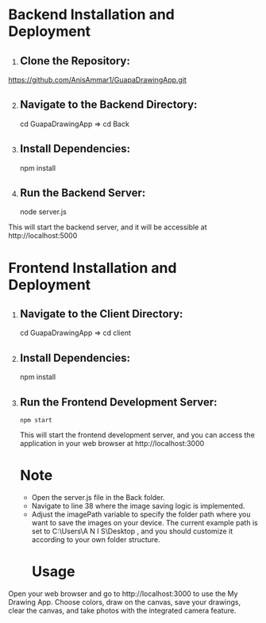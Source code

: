 
# Backend Installation and Deployment

1) ## Clone the Repository:
https://github.com/AnisAmmar1/GuapaDrawingApp.git

2) ## Navigate to the Backend Directory:
      cd GuapaDrawingApp => cd Back

3) ## Install Dependencies:
      npm install

4) ## Run the Backend Server:
      node server.js

This will start the backend server, and it will be accessible at http://localhost:5000

# Frontend Installation and Deployment

1) ## Navigate to the Client Directory:
   cd GuapaDrawingApp => cd client

2) ## Install Dependencies:
      npm install

3) ## Run the Frontend Development Server:
       npm start

   This will start the frontend development server, and you can access the application in your web browser at http://localhost:3000

   # Note 
   + Open the server.js file in the Back folder.
   + Navigate to line 38 where the image saving logic is implemented.
   + Adjust the imagePath variable to specify the folder path where you want to save the images on your device. The current example path is set to C:\\Users\\A N I S\\Desktop , and you should customize it according to your own folder structure.
     # Usage
Open your web browser and go to http://localhost:3000 to use the My Drawing App.
Choose colors, draw on the canvas, save your drawings, clear the canvas, and take photos with the integrated camera feature.



